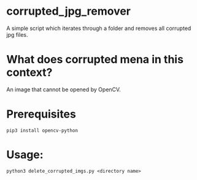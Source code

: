 # corrupted_jpg_remover
A simple script which iterates through a folder and removes all corrupted jpg files.

# What does corrupted mena in this context?
An image that cannot be opened by OpenCV. 

# Prerequisites
```
pip3 install opencv-python
``` 
# Usage:
```
python3 delete_corrupted_imgs.py <directory name>
```

